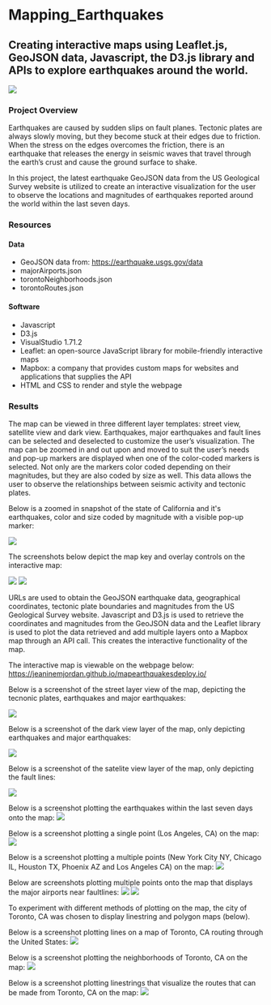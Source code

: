 # Mapping_Earthquakes
 
 ## Creating interactive maps using Leaflet.js, GeoJSON data, Javascript, the D3.js library and APIs to explore earthquakes around the world.
 
 ![](Images/earthquakeheader.jpg)
 
### Project Overview

Earthquakes are caused by sudden slips on fault planes. Tectonic plates are always slowly moving, but they become stuck at their edges due to friction. When the stress on the edges overcomes the friction, there is an earthquake that releases the energy in seismic waves that travel through the earth’s crust and cause the ground surface to shake. 

In this project, the latest earthquake GeoJSON data from the US Geological Survey website is utilized to create an interactive visualization for the user to observe the locations and magnitudes of earthquakes reported around the world within the last seven days. 

### Resources

#### Data

* GeoJSON data from: https://earthquake.usgs.gov/data
* majorAirports.json
* torontoNeighborhoods.json
* torontoRoutes.json

#### Software

* Javascript
* D3.js 
* VisualStudio 1.71.2
* Leaflet: an open-source JavaScript library for mobile-friendly interactive maps
* Mapbox: a company that provides custom maps for websites and applications that supplies the API
* HTML and CSS to render and style the webpage

### Results

The map can be viewed in three different layer templates: street view, satellite view and dark view. Earthquakes, major earthquakes and fault lines can be selected and deselected to customize the user’s visualization. The map can be zoomed in and out upon and moved to suit the user’s needs and pop-up markers are displayed when one of the color-coded markers is selected. Not only are the markers color coded depending on their magnitudes, but they are also coded by size as well. This data allows the user to observe the relationships between seismic activity and tectonic plates.

Below is a zoomed in snapshot of the state of California and it's earthquakes, color and size coded by magnitude with a visible pop-up marker:

 ![](Images/zoomin.jpg) 
 
The screenshots below depict the map key and overlay controls on the interactive map:

 ![](Images/mapkey.jpg) ![](Images/overlays_controls.jpg) 

URLs are used to obtain the GeoJSON earthquake data, geographical coordinates, tectonic plate boundaries and magnitudes from the US Geological Survey website. Javascript and D3.js is used to retrieve the coordinates and magnitudes from the GeoJSON data and the Leaflet library is used to plot the data retrieved and add multiple layers onto a Mapbox map through an API call. This creates the interactive functionality of the map. 

The interactive map is viewable on the webpage below:
https://jeaninemjordan.github.io/mapearthquakesdeploy.io/

Below is a screenshot of the street layer view of the map, depicting the tecnonic plates, earthquakes and major earthquakes: 

![](Images/streetlayer_all.jpg) 

Below is a screenshot of the dark view layer of the map, only depicting earthquakes and major earthquakes:

![](Images/darkearthquakes.jpg) 

Below is a screenshot of the satelite view layer of the map, only depicting the fault lines:

![](Images/satelitetectonic.jpg) 

 Below is a screenshot plotting the earthquakes within the last seven days onto the map:
 ![](Images/past7days.jpg)
 
 Below is a screenshot plotting a single point (Los Angeles, CA) on the map:
 ![](Images/mappingsinglepoints.jpg)
 
 Below is a screenshot plotting a multiple points (New York City NY, Chicago IL, Houston TX, Phoenix AZ and Los Angeles CA) on the map:
 ![](Images/mappingmultiplepoints.jpg)
 
 Below are screenshots plotting multiple points onto the map that displays the major airports near faultlines: 
 ![](Images/airportpoints.jpg)  ![](Images/airportpointszoom.jpg)
 
To experiment with different methods of plotting on the map, the city of Toronto, CA was chosen to display linestring and polygon maps (below).

Below is a screenshot plotting lines on a map of Toronto, CA routing through the United States:
 ![](Images/mappinglines.jpg)
 
Below is a screenshot plotting the neighborhoods of Toronto, CA on the map:
 ![](Images/polygons.jpg)
 
Below is a screenshot plotting linestrings that visualize the routes that can be made from Toronto, CA on the map:
  ![](Images/linestrings.jpg)
 

